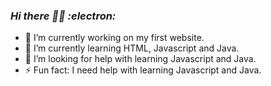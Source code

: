 ### ***Hi there 👋👻 :electron:***


- 🔭 I’m currently working on my first website.
- 🌱 I’m currently learning HTML, Javascript and Java.
- 🤔 I’m looking for help with learning Javascript and Java.
-  ⚡ Fun fact: I need help with learning Javascript and Java.


<!--
**lalolel/lalolel** is a ✨ _special_ ✨ repository because its `README.md` (this file) appears on your GitHub profile.

Here are some ideas to get you started:

- 🔭 I’m currently working on ...
- 🌱 I’m currently learning ...
- 👯 I’m looking to collaborate on ...
- 🤔 I’m looking for help with ...
- 💬 Ask me about ...
- 📫 How to reach me: ...
- 😄 Pronouns: ...
- ⚡ Fun fact: ...
-->
